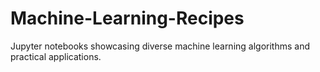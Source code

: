 # Machine-Learning-Recipes
Jupyter notebooks showcasing diverse machine learning algorithms and practical applications.
